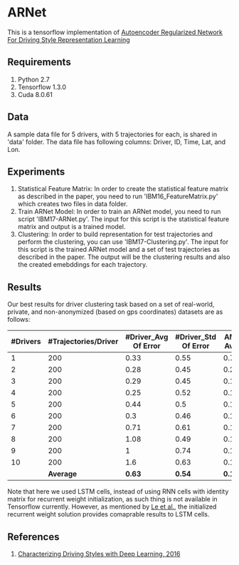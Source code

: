# ARNet
This is a tensorflow implementation of [Autoencoder Regularized Network For Driving Style Representation Learning](https://arxiv.org/pdf/1701.01272.pdf)

## Requirements

1. Python 2.7
2. Tensorflow 1.3.0
3. Cuda 8.0.61

## Data

A sample data file for 5 drivers, with 5 trajectories for each, is shared in 'data' folder. The data file has following columns: Driver, ID, Time, Lat, and Lon. 

## Experiments

1. Statistical Feature Matrix: In order to create the statistical feature matrix as described in the paper, you need to run 'IBM16_FeatureMatrix.py' which creates two files in data folder. 
2. Train ARNet Model: In order to train an ARNet model, you need to run script 'IBM17-ARNet.py'. The input for this script is the statistical feature matrix and output is a trained model. 
3. Clustering: In order to build representation for test trajectories and perform the clustering, you can use 'IBM17-Clustering.py'. The input for this script is the trained ARNet model and a set of test trajectories as described in the paper. The output will be the clustering results and also the created emebddings for each trajectory. 

## Results

Our best results for driver clustering task based on a set of real-world, private, and non-anonymized (based on gps coordinates) datasets are as follows:

| #Drivers | #Trajectories/Driver | #Driver_Avg Of Error | #Driver_Std Of Error | AMI Avg | AMI Std |
| ------------- | ------------- | ------------- | ------------- | ------------- | ------------- |
| 1 | 200 | 0.33 | 0.55 | 0.71 | 0.45 |
| 2 | 200 | 0.28 | 0.45 | 0.2 | 0.22 |
| 3 | 200 | 0.29 | 0.45 | 0.11 | 0.06 |
| 4 | 200 | 0.25 | 0.52 | 0.13 | 0.06 |
| 5 | 200 | 0.44 | 0.5 | 0.12 | 0.05 |
| 6 | 200 | 0.3 | 0.46 | 0.13 | 0.05 |
| 7 | 200 | 0.71 | 0.61 | 0.12 | 0.04 |
| 8 | 200 | 1.08 | 0.49 | 0.1 | 0.02 |
| 9 | 200 | 1 | 0.74 | 0.12 | 0.04 |
| 10 | 200 | 1.6 | 0.63 | 0.12 | 0.04 |
||  **Average** | **0.63** | **0.54** | **0.19** | **0.1** |

Note that here we used LSTM cells, instead of using RNN cells with identity matrix for recurrent weight initialization, as such thing is not available in Tensorflow currently. However, as mentioned by <a href="https://arxiv.org/abs/1504.00941">Le et al.</a>, the initialized recurrent weight solution provides comaprable results to LSTM cells. 

## References 

1. [Characterizing Driving Styles with Deep Learning, 2016](https://arxiv.org/pdf/1607.03611.pdf)
